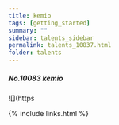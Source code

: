 ```yaml
---
title: kemio 
tags: [getting_started]
summary: ""
sidebar: talents_sidebar
permalink: talents_10837.html
folder: talents
---
```



##### No.10083 kemio

![](https




{% include links.html %}
